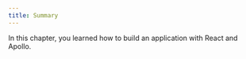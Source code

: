 ```yaml
---
title: Summary
---
```


In this chapter, you learned how to build an application with React and Apollo. 
